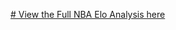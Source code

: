 [# View the Full NBA Elo Analysis here](https://github.com/hypetony/nba-elo/blob/main/Untitled.ipynb)

